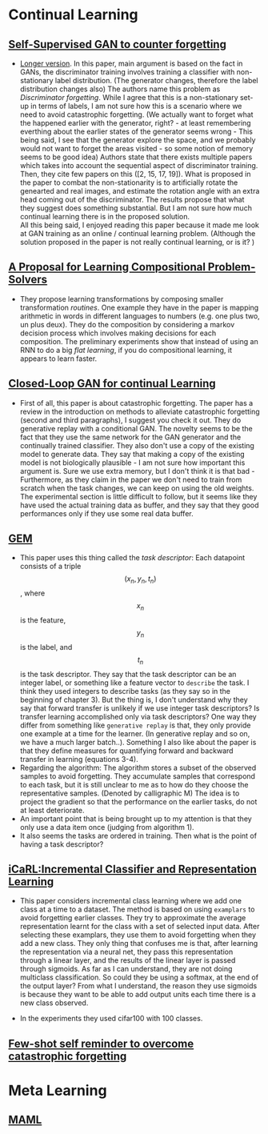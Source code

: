 # Continual Learning

## [Self-Supervised GAN to counter forgetting](https://marcpickett.com/cl2018/CL-2018_paper_23.pdf)

* [Longer version](https://arxiv.org/pdf/1811.11212.pdf). 
	In this paper, main argument is based on the fact in GANs, the discriminator training involves training a classifier with non-stationary label distribution. (The generator changes, therefore the label distribution changes also) The authors name this problem as *Discriminator forgetting*. While I agree that this is a non-stationary set-up in terms of labels, I am not sure how this is a scenario where we need to avoid catastrophic forgetting. (We actually want to forget what the happened earlier with the generator, right? - at least remembering everthing about the earlier states of the generator seems wrong  - This being said, I see that the generator explore the space, and we probably would not want to forget the areas visited - so some notion of memory seems to be good idea)
	Authors state that there exists multiple papers which takes into account the sequential aspect of discriminator training. Then, they cite few papers on this ([2, 15, 17, 19]). What is proposed in the paper to combat the non-stationarity is to artificially rotate the genearted and real images, and estimate the rotation angle with an extra head coming out of the discriminator. The results propose that what they suggest does something substantial. But I am not sure how much continual learning there is in the proposed solution.  
	All this being said, I enjoyed reading this paper because it made me look at GAN training as an online / continual learning problem. (Although the solution proposed in the paper is not really continual learning, or is it? ) 

## [A Proposal for Learning Compositional Problem-Solvers](https://marcpickett.com/cl2018/CL-2018_paper_84.pdf)

* They propose learning transformations by composing smaller transformation *routines*. One example they have in the paper is mapping arithmetic in words in different languages to numbers (e.g. one plus two, un plus deux). They do the composition by considering a markov decision process which involves making decisions for each composition. The preliminary experiments show that instead of using an RNN to do a big *flat learning*, if you do compositional learning, it appears to learn faster.

## [Closed-Loop GAN for continual Learning](https://marcpickett.com/cl2018/CL-2018_paper_17.pdf)

* First of all, this paper is about catastrophic forgetting. The paper has a review in the introduction on methods to alleviate catastrophic forgetting (second and third paragraphs), I suggest you check it out. They do generative replay with a conditional GAN. The novelty seems to be the fact that they use the same network for the GAN generator and the continually trained classifier. They also don't use a copy of the existing model to generate data. They say that making a copy of the existing model is not biologically plausible - I am not sure how important this argument is. Sure we use extra memory, but I don't think it is that bad - Furthermore, as they claim in the paper we don't need to train from scratch when the task changes, we can keep on using the old weights. The experimental section is little difficult to follow, but it seems like they have used the actual training data as buffer, and they say that they good performances only if they use some real data buffer. 


## [GEM](https://arxiv.org/pdf/1706.08840.pdf) 

* This paper uses this thing called the *task descriptor*: Each datapoint consists of a triple $$(x_n, y_n, t_n)$$, where $$x_n$$ is the feature, $$y_n$$ is the label, and $$t_n$$ is the task descriptor. They say that the task descriptor can be an integer label, or something like a feature vector to ``describe`` the task. I think they used integers to describe tasks (as they say so in the beginning of chapter 3). But the thing is, I don't understand why they say that forward transfer is unlikely if we use integer task descriptors? Is transfer learning accomplished only via task descriptors? One way they differ from something like `generative replay` is that, they only provide one example at a time for the learner. (In generative replay and so on, we have a much larger batch..). Something I also like about the paper is that they define measures for quantifying forward and backward transfer in learning (equations 3-4).  
* Regarding the algorithm: The algorithm stores a subset of the observed samples to avoid forgetting. They accumulate samples that correspond to each task, but it is still unclear to me as to how do they choose the representative samples. (Denoted by calligraphic M) The idea is to project the gradient so that the performance on the earlier tasks, do not at least deteriorate.  
* An important point that is being brought up to my attention is that they only use a data item once (judging from algorithm 1). 
* It also seems the tasks are ordered in training. Then what is the point of having a task descriptor? 

## [iCaRL:Incremental Classifier and Representation Learning](https://arxiv.org/pdf/1611.07725.pdf)

* This paper considers incremental class learning where we add one class at a time to a dataset. The method is based on using ``examplars`` to avoid forgetting earlier classes. They try to approximate the average representation learnt for the class with a set of selected input data. After selecting these examplars, they use them to avoid forgetting when they add a new class. They only thing that confuses me is that, after learning the representation via a neural net, they pass this representation through a linear layer, and the results of the linear layer is passed through sigmoids. As far as I can understand, they are not doing multiclass classification. So could they be using a softmax, at the end of the output layer? From what I understand, the reason they use sigmoids is because they want to be able to add output units each time there is a new class observed.

* In the experiments they used cifar100 with 100 classes. 

## [Few-shot self reminder to overcome catastrophic forgetting](https://marcpickett.com/cl2018/CL-2018_paper_65.pdf)


# Meta Learning

## [MAML](https://arxiv.org/pdf/1703.03400.pdf)
